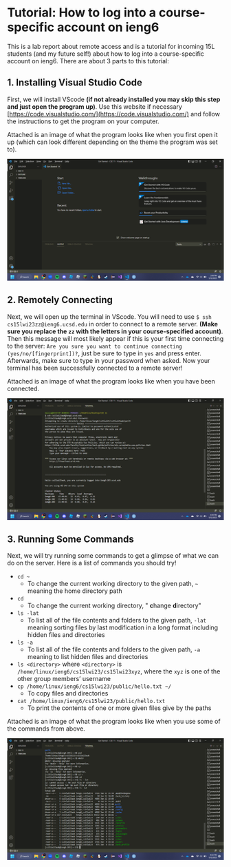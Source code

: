 # Tutorial: How to log into a course-specific account on ieng6
This is a lab report about remote access and is a tutorial for incoming 15L students 
(and my future self!) about how to log into a course-specific account on ieng6. There
are about 3 parts to this tutorial:

## 1. Installing Visual Studio Code

First, we will install VScode **(if not already installed you may skip this step and just open the program up)**.
Use this website if necessary [https://code.visualstudio.com/](https://code.visualstudio.com/) and follow the 
instructions to get the program on your computer.

Attached is an image of what the program looks like when you first open it up (which can look different depending on the 
theme the program was set to).

![Screenshot(40).png](https://raw.githubusercontent.com/d1solis/cse15l-lab-reports/main/Screenshots%20Folder/Screenshot%20(40).png)


## 2. Remotely Connecting

Next, we will open up the terminal in VScode. You will need to use `$ ssh cs15lwi23zz@ieng6.ucsd.edu` in order
to connect to a remote server. **(Make sure you replace the `zz` with the letters in your course-specified account)**.
Then this message will most likely appear if this is your first time connecting to the server: 
`Are you sure you want to continue connecting (yes/no/[fingerprint])?`, just be sure to type in `yes` and press enter.
Afterwards, make sure to type in your password when asked. Now your terminal has been successfully connected to a remote server!

Attached is an image of what the program looks like when you have been connected.

![Screenshot(41).png](https://raw.githubusercontent.com/d1solis/cse15l-lab-reports/main/Screenshots%20Folder/Screenshot%20(41).png)


## 3. Running Some Commands

Next, we will try running some commands to get a glimpse of what we can do on the server. Here is a list of commands you should try!
* `cd ~` 
  * To change the current working directory to the given path, `~` meaning the home directory path
* `cd` 
  * To change the current working directory, " **c**hange **d**irectory"
* `ls -lat` 
  * To list all of the file contents and folders to the given path, `-lat` meaning sorting files by last modification in a long format including hidden files and directories
* `ls -a`
  * To list all of the file contents and folders to the given path, `-a` meaning to list hidden files and directories
* `ls <directory>` where `<directory>` is `/home/linux/ieng6/cs15lwi23/cs15lwi23xyz`, where the `xyz` is one of the other group members’ username
* `cp /home/linux/ieng6/cs15lwi23/public/hello.txt ~/`
  * To copy files and directories 
* `cat /home/linux/ieng6/cs15lwi23/public/hello.txt`
  * To print the contents of one or more given files give by the paths

Attached is an image of what the program looks like when you use some of the commands from above.

![Screenshot(42).png](https://raw.githubusercontent.com/d1solis/cse15l-lab-reports/main/Screenshots%20Folder/Screenshot%20(42).png)

